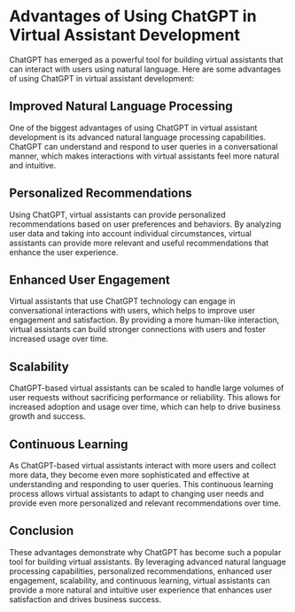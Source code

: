 Advantages of Using ChatGPT in Virtual Assistant Development
=================================================================================================

ChatGPT has emerged as a powerful tool for building virtual assistants that can interact with users using natural language. Here are some advantages of using ChatGPT in virtual assistant development:

Improved Natural Language Processing
------------------------------------

One of the biggest advantages of using ChatGPT in virtual assistant development is its advanced natural language processing capabilities. ChatGPT can understand and respond to user queries in a conversational manner, which makes interactions with virtual assistants feel more natural and intuitive.

Personalized Recommendations
----------------------------

Using ChatGPT, virtual assistants can provide personalized recommendations based on user preferences and behaviors. By analyzing user data and taking into account individual circumstances, virtual assistants can provide more relevant and useful recommendations that enhance the user experience.

Enhanced User Engagement
------------------------

Virtual assistants that use ChatGPT technology can engage in conversational interactions with users, which helps to improve user engagement and satisfaction. By providing a more human-like interaction, virtual assistants can build stronger connections with users and foster increased usage over time.

Scalability
-----------

ChatGPT-based virtual assistants can be scaled to handle large volumes of user requests without sacrificing performance or reliability. This allows for increased adoption and usage over time, which can help to drive business growth and success.

Continuous Learning
-------------------

As ChatGPT-based virtual assistants interact with more users and collect more data, they become even more sophisticated and effective at understanding and responding to user queries. This continuous learning process allows virtual assistants to adapt to changing user needs and provide even more personalized and relevant recommendations over time.

Conclusion
----------

These advantages demonstrate why ChatGPT has become such a popular tool for building virtual assistants. By leveraging advanced natural language processing capabilities, personalized recommendations, enhanced user engagement, scalability, and continuous learning, virtual assistants can provide a more natural and intuitive user experience that enhances user satisfaction and drives business success.
